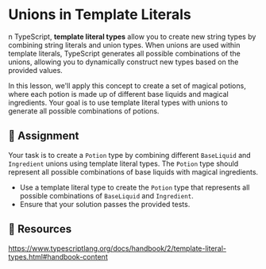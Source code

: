 # Unions in Template Literals

n TypeScript, **template literal types** allow you to create new string types by combining string literals and union types. When unions are used within template literals, TypeScript generates all possible combinations of the unions, allowing you to dynamically construct new types based on the provided values.

In this lesson, we'll apply this concept to create a set of magical potions, where each potion is made up of different base liquids and magical ingredients. Your goal is to use template literal types with unions to generate all possible combinations of potions.

## 🎯 Assignment

Your task is to create a `Potion` type by combining different `BaseLiquid` and `Ingredient` unions using template literal types. The `Potion` type should represent all possible combinations of base liquids with magical ingredients.

- Use a template literal type to create the `Potion` type that represents all possible combinations of `BaseLiquid` and `Ingredient`.
- Ensure that your solution passes the provided tests.

## 🧩 Resources

https://www.typescriptlang.org/docs/handbook/2/template-literal-types.html#handbook-content